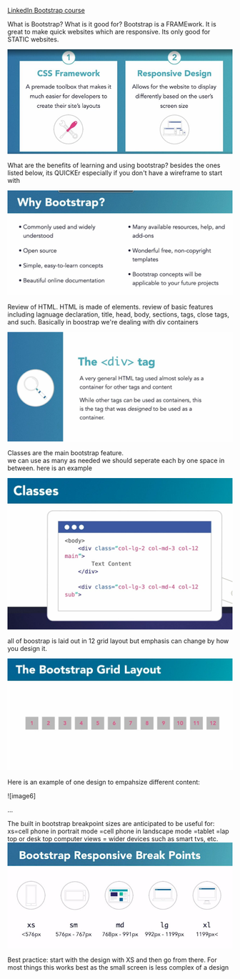 [LinkedIn Bootstrap course](https://www.linkedin.com/learning-login/share?forceAccount=false&redirect=https%3A%2F%2Fwww.linkedin.com%2Flearning%2Fcreate-a-quick-clean-and-cheap-website-with-bootstrap-templates%3Ftrk%3Dshare_ent_url%26shareId%3Ds5nteIyAQlS4D1mGXx3bTQ%253D%253D)

What is Bootstrap?  What is it good for? 
Bootstrap is a FRAMEwork.
It is great to make quick websites which are responsive. 
Its only good for STATIC websites.  

![image1](https://github.com/EO4wellness/T-I-L/blob/main/FrontEnd/Bootstrap/01_what-is-bootstrap-what-is-it-good-for.jpg)

What are the benefits of learning and using bootstrap?
besides the ones listed below, its QUICKEr
especially if you don't have a wireframe to start with 

![image2](https://github.com/EO4wellness/T-I-L/blob/main/FrontEnd/Bootstrap/02_Bootstrap-benefits.jpg)

Review of HTML. 
HTML is made of elements. 
review of basic features including lagnuage declaration, title, head, body, sections, tags, close tags, and such. 
Basically in boostrap we're dealing with div containers

![image3](https://github.com/EO4wellness/T-I-L/blob/main/FrontEnd/Bootstrap/03_div-tag.jpg)

Classes are the main bootstrap feature.  
we can use as many as needed
we should seperate each by one space in between.  here is an example

![image4](https://github.com/EO4wellness/T-I-L/blob/main/FrontEnd/Bootstrap/04_classes-seperated-by-space-as-many-as-needed.jpg)


all of boostrap is laid out in 12 grid layout
but emphasis can change by how you design it. 

![image5](https://github.com/EO4wellness/T-I-L/blob/main/FrontEnd/Bootstrap/05_bootstrap-always-in-12-grid-layout.jpg)

Here is an example of one design to empahsize different content: 

![image6]

...

The built in bootstrap breakpoint sizes are anticipated to be useful for: 
xs=cell phone in portrait mode 
=cell phone in landscape mode 
=tablet 
=lap top or desk top computer views
= wider devices such as smart tvs, etc. 
![image12](https://github.com/EO4wellness/T-I-L/blob/main/FrontEnd/Bootstrap/12_breakpoint-pixel-sizes.jpg)

Best practice: start with the design with XS and then go from there. 
For most things this works best as the small screen is less complex of a design 

